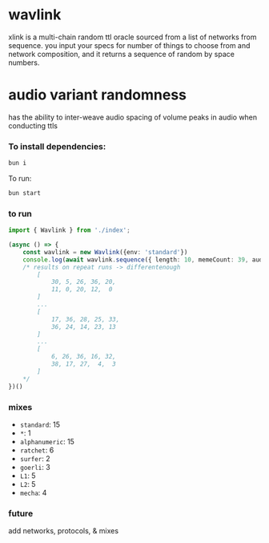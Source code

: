 # wavlink
xlink is a multi-chain random ttl oracle sourced from a list of networks from sequence. you input your specs for number of things to choose from and network composition, and it returns a sequence of random by space numbers.

# audio variant randomness
has the ability to inter-weave audio spacing of volume peaks in audio when conducting ttls

### To install dependencies:

```bash
bun i
```

To run:

```bash
bun start
```

### to run

```ts
import { Wavlink } from './index';

(async () => {
    const wavlink = new Wavlink({env: 'standard'})
    console.log(await wavlink.sequence({ length: 10, memeCount: 39, audio: false }))
    /* results on repeat runs -> differentenough
        [
            30, 5, 26, 36, 20,
            11, 0, 20, 12,  0
        ]
        ...
        [
            17, 36, 28, 25, 33,
            36, 24, 14, 23, 13
        ]
        ...
        [
            6, 26, 36, 16, 32,
            38, 17, 27,  4,  3
        ]
    */
})()
```

### mixes
* `standard`: 15 
* `*`: 1
* `alphanumeric`: 15
* `ratchet`: 6
* `surfer`: 2
* `goerli`: 3
* `L1`: 5
* `L2`: 5
* `mecha`: 4

### future
add networks, protocols, & mixes